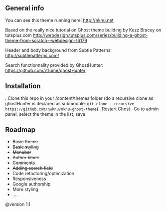 ## General info

You can see this theme running here: http://nknu.net

Based on the really nice tutorial on Ghost theme building by Kezz Bracey on tutsplus.com
http://webdesign.tutsplus.com/series/building-a-ghost-theme-from-scratch--webdesign-16179

Header and body background from Subtle Patterns: http://subtlepatterns.com/

Search functionnality provided by GhostHunter: https://github.com/i11ume/ghostHunter

## Installation

. Clone this repo in your /content/themes folder (do a recursive clone as ghostHunter is declared as submodule: `git clone --recursive https://github.com/nwknu/nknu-ghost-theme`)
. Restart Ghost
. Go to admin panel, select the theme in the list, save 

## Roadmap

* ~~Basic theme~~
* ~~Basic styling~~
* ~~Menubar~~
* ~~Author block~~
* ~~Comments~~
* ~~Adding search field~~
* Code refactoring/optimization
* Responsiveness
* Google authorship
* More styling
* ....

@version 1.1
